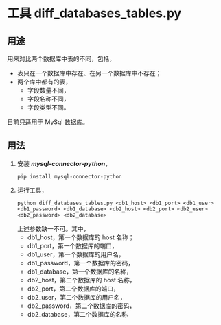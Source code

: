 # 工具 diff_databases_tables.py

## 用途

用来对比两个数据库中表的不同，包括，
- 表只在一个数据库中存在、在另一个数据库中不存在；
- 两个库中都有的表，
    - 字段数量不同，
    - 字段名称不同，
    - 字段类型不同。

目前只适用于 MySql 数据库。

## 用法

1. 安装 ***mysql-connector-python***，
   ```
   pip install mysql-connector-python
   ```
2. 运行工具，
   ```
   python diff_databases_tables.py <db1_host> <db1_port> <db1_user> <db1_password> <db1_database> <db2_host> <db2_port> <db2_user> <db2_password> <db2_database>
   ```
   上述参数缺一不可。其中，
   - db1_host，第一个数据库的 host 名称；
   - db1_port，第一个数据库的端口，
   - db1_user，第一个数据库的用户名，
   - db1_password，第一个数据库的密码，
   - db1_database，第一个数据库的名称，
   - db2_host，第二个数据库的 host 名称，
   - db2_port，第二个数据库的端口，
   - db2_user，第二个数据库的用户名，
   - db2_password，第二个数据库的密码，
   - db2_database，第二个数据库的名称
